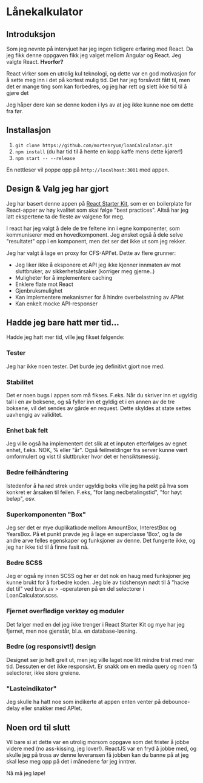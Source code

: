 # Lånekalkulator
## Introduksjon
Som jeg nevnte på intervjuet har jeg ingen tidligere erfaring med React. Da jeg fikk denne oppgaven fikk jeg valget mellom Angular og React. Jeg valgte React. __Hvorfor?__

React virker som en utrolig kul teknologi, og dette var en god motivasjon for å sette meg inn i det på kortest mulig tid. Det har jeg forsåvidt fått til, men det er mange ting som kan forbedres, og jeg har rett og slett ikke tid til å gjøre det

Jeg håper dere kan se denne koden i lys av at jeg ikke kunne noe om dette fra før. 

## Installasjon
1. `git clone https://github.com/mortenryum/loanCalculator.git`
2. `npm install` (du har tid til å hente en kopp kaffe mens dette kjører!)
3. `npm start -- --release` 

En nettleser vil poppe opp på `http://localhost:3001` med appen.

## Design & Valg jeg har gjort
 Jeg har basert denne appen på [React Starter Kit](https://github.com/kriasoft/react-starter-kit), som er en boilerplate for React-apper av høy kvalitet som skal følge "best practices". Altså har jeg latt ekspertene ta de fleste av valgene for meg. 
 
 I react har jeg valgt å dele de tre feltene inn i egne komponenter, som kommuniserer med en hovedkomponent. Jeg ønsket også å dele selve "resultatet" opp i en komponent, men det ser det ikke ut som jeg rekker.
 
 Jeg har valgt å lage en proxy for CFS-API'et. Dette av flere grunner: 
 * Jeg liker ikke å eksponere et API jeg ikke kjenner innmaten av mot sluttbruker, av sikkerhetsårsaker (korriger meg gjerne..)
 * Muligheter for å implementere caching
 * Enklere flate mot React
 * Gjenbruksmulighet
 * Kan implementere mekanismer for å hindre overbelastning av APIet
 * Kan enkelt mocke API-responser

## Hadde jeg bare hatt mer tid...
Hadde jeg hatt mer tid, ville jeg fikset følgende:
### Tester
Jeg har ikke noen tester. Det burde jeg definitivt gjort noe med.
### Stabilitet
Det er noen bugs i appen som må fikses. F.eks. Når du skriver inn et ugyldig tall i en av boksene, og så fyller inn et gyldig et i en annen av de tre boksene, vil det sendes av gårde en request. Dette skyldes at state settes uavhengig av validitet.
### Enhet bak felt
Jeg ville også ha implementert det slik at et inputen etterfølges av egnet enhet, f.eks. NOK, % eller "år". Også feilmeldinger fra server kunne vært omformulert og vist til sluttbruker hvor det er hensiktsmessig.
### Bedre feilhåndtering
Istedenfor å ha rød strek under ugyldig boks ville jeg ha pekt på hva som konkret er årsaken til feilen. F.eks, "for lang nedbetalingstid", "for høyt beløp", osv.
### Superkomponenten "Box"
Jeg ser det er mye duplikatkode mellom AmountBox, InterestBox og YearsBox. På et punkt prøvde jeg å lage en superclasse 'Box', og la de andre arve felles egenskaper og funksjoner av denne. Det fungerte ikke, og jeg har ikke tid til å finne fasit nå.
### Bedre SCSS
Jeg er også ny innen SCSS og her er det nok en haug med funksjoner jeg kunne brukt for å forbedre koden. Jeg ble av tidshensyn nødt til å "hacke det til" ved bruk av > -operatøren på en del selectorer i LoanCalculator.scss.
### Fjernet overflødige verktøy og moduler
Det følger med en del jeg ikke trenger i React Starter Kit og mye har jeg fjernet, men noe gjenstår, bl.a. en database-løsning.
### Bedre (og responsivt!) design
Designet ser jo helt greit ut, men jeg ville laget noe litt mindre trist med mer tid. Dessuten er det ikke responsivt. Er snakk om en media query og noen få selectorer, ikke store greiene.
### "Lasteindikator"
Jeg skulle ha hatt noe som indikerte at appen enten venter på debounce-delay eller snakker med APIet. 

## Noen ord til slutt
Vil bare si at dette var en utrolig morsom oppgave som det frister å jobbe videre med (no ass-kissing, jeg lover!). ReactJS var en fryd å jobbe med, og skulle jeg på tross av denne leveransen få jobben kan du banne på at jeg skal lese meg opp på det i månedene før jeg inntrer. 

Nå må jeg løpe! 
